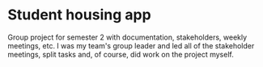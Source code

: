 # Student housing app

Group project for semester 2 with documentation, stakeholders, weekly meetings, etc. 
I was my team's group leader and led all of the stakeholder meetings, split tasks and, of course, did work on the project myself.
